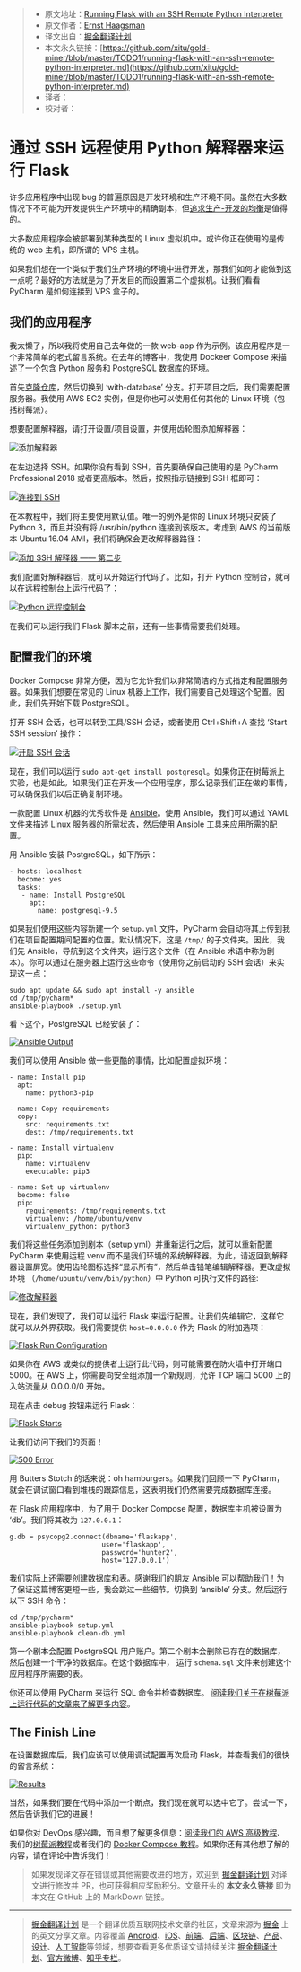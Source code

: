 > * 原文地址：[Running Flask with an SSH Remote Python Interpreter](https://blog.jetbrains.com/pycharm/2018/04/running-flask-with-an-ssh-remote-python-interpreter/)
> * 原文作者：[Ernst Haagsman](https://blog.jetbrains.com/pycharm/author/ernst-haagsmanjetbrains-com/)
> * 译文出自：[掘金翻译计划](https://github.com/xitu/gold-miner)
> * 本文永久链接：[https://github.com/xitu/gold-miner/blob/master/TODO1/running-flask-with-an-ssh-remote-python-interpreter.md](https://github.com/xitu/gold-miner/blob/master/TODO1/running-flask-with-an-ssh-remote-python-interpreter.md)
> * 译者：
> * 校对者：

# 通过 SSH 远程使用 Python 解释器来运行 Flask

许多应用程序中出现 bug 的普遍原因是开发环境和生产环境不同。虽然在大多数情况下不可能为开发提供生产环境中的精确副本，但[追求生产-开发的均衡](https://12factor.net/dev-prod-parity)是值得的。

大多数应用程序会被部署到某种类型的 Linux 虚拟机中。或许你正在使用的是传统的 web 主机，即所谓的 VPS 主机。

如果我们想在一个类似于我们生产环境的环境中进行开发，那我们如何才能做到这一点呢？最好的方法就是为了开发目的而设置第二个虚拟机。让我们看看 PyCharm 是如何连接到 VPS 盒子的。

## 我们的应用程序

我太懒了，所以我将使用自己去年做的一款 web-app 作为示例。该应用程序是一个非常简单的老式留言系统。在去年的博客中，我使用 Dockeer Compose 来描述了一个包含 Python 服务和 PostgreSQL 数据库的环境。

首先[克隆仓库](https://github.com/ErnstHaagsman/flask-compose/tree/with-database)，然后切换到 ‘with-database’ 分支。打开项目之后，我们需要配置服务器。我使用 AWS EC2 实例，但是你也可以使用任何其他的 Linux 环境（包括树莓派）。 

想要配置解释器，请打开设置/项目设置，并使用齿轮图添加解释器：

![添加解释器](https://d3nmt5vlzunoa1.cloudfront.net/pycharm/files/2018/03/Add-Interpreter.png)

在左边选择 SSH。如果你没有看到 SSH，首先要确保自己使用的是 PyCharm Professional 2018 或者更高版本。然后，按照指示链接到 SSH 框即可：

[![连接到 SSH](https://d3nmt5vlzunoa1.cloudfront.net/pycharm/files/2018/03/RC-SSH.png)](https://d3nmt5vlzunoa1.cloudfront.net/pycharm/files/2018/03/RC-SSH.png)

在本教程中，我们将主要使用默认值。唯一的例外是你的 Linux 环境只安装了 Python 3，而且并没有将 /usr/bin/python 连接到该版本。考虑到 AWS 的当前版本 Ubuntu 16.04 AMI，我们将确保会更改解释器路径：

[![添加 SSH 解释器 —— 第二步](https://d3nmt5vlzunoa1.cloudfront.net/pycharm/files/2018/03/Add-SSH-interpreter-step-2.png)](https://d3nmt5vlzunoa1.cloudfront.net/pycharm/files/2018/03/Add-SSH-interpreter-step-2.png)

我们配置好解释器后，就可以开始运行代码了。比如，打开 Python 控制台，就可以在远程控制台上运行代码了：

[![Python 远程控制台](https://d3nmt5vlzunoa1.cloudfront.net/pycharm/files/2018/03/Remote-Python-Console.png)](https://d3nmt5vlzunoa1.cloudfront.net/pycharm/files/2018/03/Remote-Python-Console.png)

在我们可以运行我们 Flask 脚本之前，还有一些事情需要我们处理。

## 配置我们的环境

Docker Compose 非常方便，因为它允许我们以非常简洁的方式指定和配置服务器。如果我们想要在常见的 Linux 机器上工作，我们需要自己处理这个配置。因此，我们先开始下载 PostgreSQL。

打开 SSH 会话，也可以转到工具/SSH 会话，或者使用 Ctrl+Shift+A 查找 ‘Start SSH session’ 操作：

[![开启 SSH 会话](https://d3nmt5vlzunoa1.cloudfront.net/pycharm/files/2018/03/Start-SSH-session.png)](https://d3nmt5vlzunoa1.cloudfront.net/pycharm/files/2018/03/Start-SSH-session.png)

现在，我们可以运行 `sudo apt-get install postgresql`。如果你正在树莓派上实验，也是如此。如果我们正在开发一个应用程序，那么记录我们正在做的事情，可以确保我们以后正确复制环境。 

一款配置 Linux 机器的优秀软件是 [Ansible](https://www.ansible.com/)。使用 Ansible，我们可以通过 YAML 文件来描述 Linux 服务器的所需状态，然后使用 Ansible 工具来应用所需的配置。

用 Ansible 安装 PostgreSQL，如下所示：

```
- hosts: localhost
  become: yes
  tasks:
   - name: Install PostgreSQL
     apt:
       name: postgresql-9.5
```

如果我们使用这些内容新建一个 `setup.yml` 文件，PyCharm 会自动将其上传到我们在项目配置期间配置的位置。默认情况下，这是 `/tmp/` 的子文件夹。因此，我们先 Ansible，导航到这个文件夹，运行这个文件（在 Ansible 术语中称为剧本）。你可以通过在服务器上运行这些命令（使用你之前启动的 SSH 会话）来实现这一点：

```
sudo apt update && sudo apt install -y ansible
cd /tmp/pycharm*
ansible-playbook ./setup.yml
```

看下这个，PostgreSQL 已经安装了：

[![Ansible Output](https://d3nmt5vlzunoa1.cloudfront.net/pycharm/files/2018/03/Ansible-Output.png)](https://d3nmt5vlzunoa1.cloudfront.net/pycharm/files/2018/03/Ansible-Output.png)

我们可以使用 Ansible 做一些更酷的事情，比如配置虚拟环境：

```
- name: Install pip
  apt:
    name: python3-pip

- name: Copy requirements
  copy:
    src: requirements.txt
    dest: /tmp/requirements.txt

- name: Install virtualenv
  pip:
    name: virtualenv
    executable: pip3

- name: Set up virtualenv
  become: false
  pip:
    requirements: /tmp/requirements.txt
    virtualenv: /home/ubuntu/venv
    virtualenv_python: python3
```

我们将这些任务添加到剧本（setup.yml）并重新运行之后，就可以重新配置 PyCharm 来使用运程 venv 而不是我们环境的系统解释器。为此，请返回到解释器设置屏宽。使用齿轮图标选择“显示所有”，然后单击铅笔编辑解释器。更改虚拟环境 （`/home/ubuntu/venv/bin/python`）中 Python 可执行文件的路径:

[![修改解释器](https://d3nmt5vlzunoa1.cloudfront.net/pycharm/files/2018/03/Change-interpreter.png)](https://d3nmt5vlzunoa1.cloudfront.net/pycharm/files/2018/03/Change-interpreter.png)

现在，我们发现了，我们可以运行 Flask 来运行配置。让我们先编辑它，这样它就可以从外界获取。我们需要提供 `host=0.0.0.0` 作为 Flask 的附加选项：

[![Flask Run Configuration](https://d3nmt5vlzunoa1.cloudfront.net/pycharm/files/2018/03/Flask-Run-Configuration.png)](https://d3nmt5vlzunoa1.cloudfront.net/pycharm/files/2018/03/Flask-Run-Configuration.png)

如果你在 AWS 或类似的提供者上运行此代码，则可能需要在防火墙中打开端口 5000。在 AWS 上，你需要向安全组添加一个新规则，允许 TCP 端口 5000 上的入站流量从 0.0.0.0/0 开始。

现在点击 debug 按钮来运行 Flask：

[![Flask Starts](https://d3nmt5vlzunoa1.cloudfront.net/pycharm/files/2018/03/Flask-Starts.png)](https://d3nmt5vlzunoa1.cloudfront.net/pycharm/files/2018/03/Flask-Starts.png)

让我们访问下我们的页面！

[![500 Error](https://d3nmt5vlzunoa1.cloudfront.net/pycharm/files/2018/03/500-Error.png)](https://d3nmt5vlzunoa1.cloudfront.net/pycharm/files/2018/03/500-Error.png)

用 Butters Stotch 的话来说：oh hamburgers。如果我们回顾一下 PyCharm，就会在调试窗口看到堆栈的跟踪信息，这表明我们仍然需要完成数据库连接。

在 Flask 应用程序中，为了用于 Docker Compose 配置，数据库主机被设置为 ‘db’。我们将其改为 `127.0.0.1`：

```
g.db = psycopg2.connect(dbname='flaskapp',
                       user='flaskapp',
                       password='hunter2',
                       host='127.0.0.1')
```

我们实际上还需要创建数据库和表。感谢我们的朋友 [Ansible 可以帮助我们](http://docs.ansible.com/ansible/latest/list_of_database_modules.html)！为了保证这篇博客更短一些，我会跳过一些细节。切换到 ‘ansible’ 分支。然后运行以下 SSH 命令：

```
cd /tmp/pycharm*
ansible-playbook setup.yml
ansible-playbook clean-db.yml
```

第一个剧本会配置 PostgreSQL 用户账户。第二个剧本会删除已存在的数据库，然后创建一个干净的数据库。在这个数据库中，  运行 `schema.sql` 文件来创建这个应用程序所需要的表。

你还可以使用 PyCharm 来运行 SQL 命令并检查数据库。 [阅读我们关于在树莓派上运行代码的文章来了解更多内容](https://blog.jetbrains.com/pycharm/2017/07/raspberry-ping-1/)。

## The Finish Line

在设置数据库后，我们应该可以使用调试配置再次启动 Flask，并查看我们的很快的留言系统：

[![Results](https://d3nmt5vlzunoa1.cloudfront.net/pycharm/files/2018/03/Results.png)](https://d3nmt5vlzunoa1.cloudfront.net/pycharm/files/2018/03/Results.png)

当然，如果我们要在代码中添加一个断点，我们现在就可以选中它了。尝试一下，然后告诉我们它的进展！

如果你对 DevOps 感兴趣，而且想了解更多信息：[阅读我们的 AWS 高级教程](https://blog.jetbrains.com/pycharm/2017/12/developing-in-a-vm-with-vagrant-and-ansible/)、我们的[树莓派教程](https://blog.jetbrains.com/pycharm/2017/07/raspberry-ping-1/)或者我们的 [Docker Compose 教程](https://blog.jetbrains.com/pycharm/2017/08/using-docker-compose-on-windows-in-pycharm/)。如果你还有其他想了解的内容，请在评论中告诉我们！ 

> 如果发现译文存在错误或其他需要改进的地方，欢迎到 [掘金翻译计划](https://github.com/xitu/gold-miner) 对译文进行修改并 PR，也可获得相应奖励积分。文章开头的 **本文永久链接** 即为本文在 GitHub 上的 MarkDown 链接。


---

> [掘金翻译计划](https://github.com/xitu/gold-miner) 是一个翻译优质互联网技术文章的社区，文章来源为 [掘金](https://juejin.im) 上的英文分享文章。内容覆盖 [Android](https://github.com/xitu/gold-miner#android)、[iOS](https://github.com/xitu/gold-miner#ios)、[前端](https://github.com/xitu/gold-miner#前端)、[后端](https://github.com/xitu/gold-miner#后端)、[区块链](https://github.com/xitu/gold-miner#区块链)、[产品](https://github.com/xitu/gold-miner#产品)、[设计](https://github.com/xitu/gold-miner#设计)、[人工智能](https://github.com/xitu/gold-miner#人工智能)等领域，想要查看更多优质译文请持续关注 [掘金翻译计划](https://github.com/xitu/gold-miner)、[官方微博](http://weibo.com/juejinfanyi)、[知乎专栏](https://zhuanlan.zhihu.com/juejinfanyi)。
